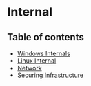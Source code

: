 # Internal

## Table of contents

- [Windows Internals](/Windows-Internal/README.md)
- [Linux Internal](/Linux-Internal/README.md)
- [Network](/Network/README.md)
- [Securing Infrastructure](/Securing-Infrastructure/README.md)